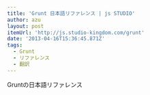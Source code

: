 ```yaml
---
title: 'Grunt 日本語リファレンス | js STUDIO'
author: azu
layout: post
itemUrl: 'http://js.studio-kingdom.com/grunt'
date: '2013-04-16T15:36:45.871Z'
tags:
  - Grunt
  - リファレンス
  - 翻訳
---
```

Gruntの日本語リファレンス
